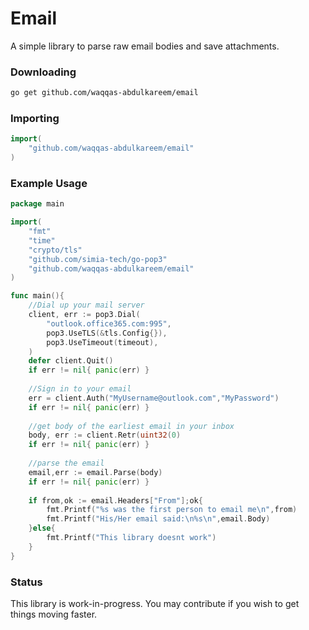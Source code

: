 # Email

A simple library to parse raw email bodies and save attachments.

### Downloading
```sh
go get github.com/waqqas-abdulkareem/email
```
### Importing
```go
import(
    "github.com/waqqas-abdulkareem/email"
)
```
### Example Usage
```go
package main

import(
    "fmt"
	"time"
	"crypto/tls"
	"github.com/simia-tech/go-pop3"
	"github.com/waqqas-abdulkareem/email"
)

func main(){
    //Dial up your mail server
    client, err := pop3.Dial(
		"outlook.office365.com:995",
		pop3.UseTLS(&tls.Config{}),
		pop3.UseTimeout(timeout),
	)
	defer client.Quit()
    if err != nil{ panic(err) }
    
    //Sign in to your email
	err = client.Auth("MyUsername@outlook.com","MyPassword")
    if err != nil{ panic(err) }
    
    //get body of the earliest email in your inbox
	body, err := client.Retr(uint32(0)
	if err != nil{ panic(err) }
	
	//parse the email
	email,err := email.Parse(body)
	if err != nil{ panic(err) }
	
	if from,ok := email.Headers["From"];ok{
	    fmt.Printf("%s was the first person to email me\n",from)
	    fmt.Printf("His/Her email said:\n%s\n",email.Body)    
    }else{
        fmt.Printf("This library doesnt work")
    }
}
```
### Status

This library is work-in-progress. You may contribute if you wish to get things moving faster.

